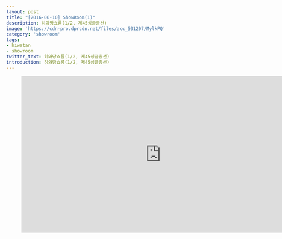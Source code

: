 ```yaml
---
layout: post
title: "[2016-06-10] ShowRoom(1)"
description: 히와땅쇼룸(1/2, 제45싱글총선)
image: 'https://cdn-pro.dprcdn.net/files/acc_501207/MylkPQ'
category: 'showroom'
tags:
- hiwatan
- showroom
twitter_text: 히와땅쇼룸(1/2, 제45싱글총선)
introduction: 히와땅쇼룸(1/2, 제45싱글총선)
---
```

<figure class="video_container">
<iframe width="740" height="416" src="https://serviceapi.nmv.naver.com/flash/convertIframeTag.nhn?vid=59CA30D8C9D98EE7EA9382C884A1D07FABFF&outKey=V12706dc660b333030b61b8124ae2e2098d17f65455b5f638d0cab8124ae2e2098d17" frameborder="no" scrolling="no" webkitallowfullscreen mozallowfullscreen allowfullscreen></iframe>
</figure>

